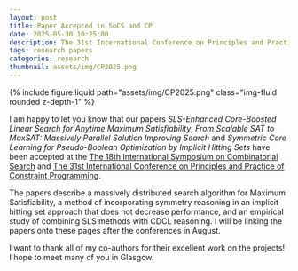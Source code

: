 ```yaml
---
layout: post
title: Paper Accepted in SoCS and CP
date: 2025-05-30 10:25:00
description: The 31st International Conference on Principles and Practice of Constraint Programming and The 18th International Symposium on Combinatorial Search
tags: research papers
categories: research
thumbnail: assets/img/CP2025.png
---
```


<div class="row mt-3">
    <div class="col-sm mt-3 mt-md-0">
        {% include figure.liquid path="assets/img/CP2025.png" class="img-fluid rounded z-depth-1" %}
    </div>
</div>

I am happy to let you know that our papers _SLS-Enhanced Core-Boosted Linear Search for Anytime Maximum Satisfiability_, _From Scalable SAT to MaxSAT: Massively Parallel Solution Improving Search_ and _Symmetric Core Learning for Pseudo-Boolean Optimization by Implicit Hitting Sets_ have been accepted at
the [The 18th International Symposium on Combinatorial Search](https://socs25.search-conference.org/)
and [The 31st International Conference on Principles and Practice of Constraint Programming](https://cp2025.a4cp.org/index.html).

The papers describe a massively distributed search algorithm for Maximum Satisfiability, a method of incorporating
symmetry reasoning in an implicit hitting set approach that does not decrease performance, and an empirical study of combining SLS methods with CDCL reasoning. I will be linking the papers onto these pages after the conferences in August.

I want to thank all of my co-authors for their excellent work on the projects! I hope to meet many of you in Glasgow.
